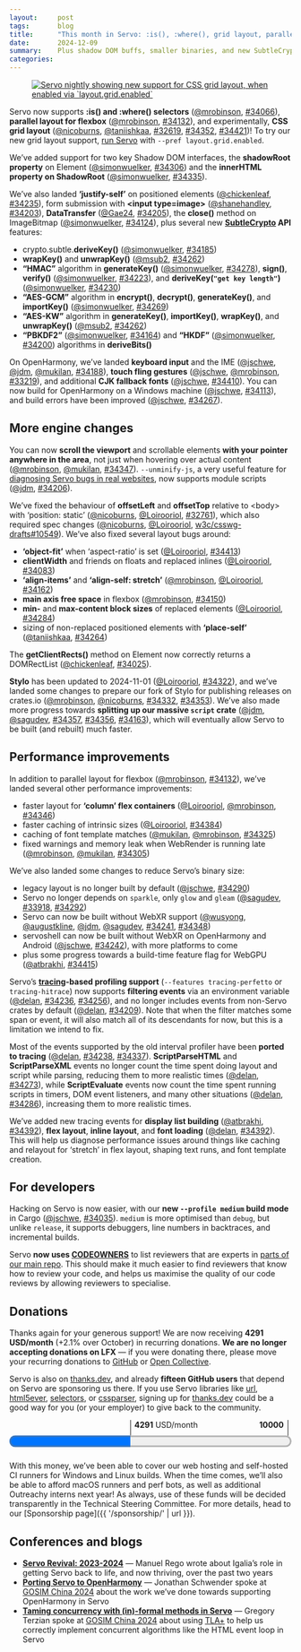 ```yaml
---
layout:     post
tags:       blog
title:      "This month in Servo: :is(), :where(), grid layout, parallel flexbox, and more!"
date:       2024-12-09
summary:    Plus shadow DOM buffs, smaller binaries, and new SubtleCrypto algorithms (HMAC, AES-GCM, AES-KW, PBKDF2).
categories:
---
```


<figure><a href="{{ '/img/blog/november-2024.png' | url }}"><img src="{{ '/img/blog/november-2024.png' | url }}"
    alt="Servo nightly showing new support for CSS grid layout, when enabled via `layout.grid.enabled`"></a></figure>

Servo now supports **:is() and :where() selectors** ([@mrobinson](https://github.com/mrobinson), [#34066](https://github.com/servo/servo/pull/34066)), **parallel layout for flexbox** ([@mrobinson](https://github.com/mrobinson), [#34132](https://github.com/servo/servo/pull/34132)), and experimentally, **CSS grid layout** ([@nicoburns](https://github.com/nicoburns), [@taniishkaa](https://github.com/taniishkaa), [#32619](https://github.com/servo/servo/pull/32619), [#34352](https://github.com/servo/servo/pull/34352), [#34421](https://github.com/servo/servo/pull/34421))!
To try our new grid layout support, [run Servo](https://book.servo.org/running-servoshell.html) with  `--pref layout.grid.enabled`.

We’ve added support for two key Shadow DOM interfaces, the **shadowRoot property** on Element ([@simonwuelker](https://github.com/simonwuelker), [#34306](https://github.com/servo/servo/pull/34306)) and the **innerHTML property on ShadowRoot** ([@simonwuelker](https://github.com/simonwuelker), [#34335](https://github.com/servo/servo/pull/34335)).

We’ve also landed **‘justify-self’** on positioned elements ([@chickenleaf](https://github.com/chickenleaf), [#34235](https://github.com/servo/servo/pull/34235)), form submission with **&lt;input type=image>** ([@shanehandley](https://github.com/shanehandley), [#34203](https://github.com/servo/servo/pull/34203)), **DataTransfer** ([@Gae24](https://github.com/Gae24), [#34205](https://github.com/servo/servo/pull/34205)), the **close()** method on ImageBitmap ([@simonwuelker](https://github.com/simonwuelker), [#34124](https://github.com/servo/servo/pull/34124)), plus several new **[SubtleCrypto](https://developer.mozilla.org/en-US/docs/Web/API/SubtleCrypto) API** features:

- crypto.subtle.**deriveKey()** ([@simonwuelker](https://github.com/simonwuelker), [#34185](https://github.com/servo/servo/pull/34185))
- **wrapKey()** and **unwrapKey()** ([@msub2](https://github.com/msub2), [#34262](https://github.com/servo/servo/pull/34262))
- **“HMAC”** algorithm in **generateKey()** ([@simonwuelker](https://github.com/simonwuelker), [#34278](https://github.com/servo/servo/pull/34278)), **sign()**, **verify()** ([@simonwuelker](https://github.com/simonwuelker), [#34223](https://github.com/servo/servo/pull/34223)), and **deriveKey(`"get key length"`)** ([@simonwuelker](https://github.com/simonwuelker), [#34230](https://github.com/servo/servo/pull/34230))
- **“AES-GCM”** algorithm in **encrypt()**, **decrypt()**, **generateKey()**, and **importKey()** ([@simonwuelker](https://github.com/simonwuelker), [#34269](https://github.com/servo/servo/pull/34269))
- **“AES-KW”** algorithm in **generateKey()**, **importKey()**, **wrapKey()**, and **unwrapKey()** ([@msub2](https://github.com/msub2), [#34262](https://github.com/servo/servo/pull/34262))
- **“PBKDF2”** ([@simonwuelker](https://github.com/simonwuelker), [#34164](https://github.com/servo/servo/pull/34164)) and **“HKDF”** ([@simonwuelker](https://github.com/simonwuelker), [#34200](https://github.com/servo/servo/pull/34200)) algorithms in **deriveBits()**

On OpenHarmony, we’ve landed **keyboard input** and the IME ([@jschwe](https://github.com/jschwe), [@jdm](https://github.com/jdm), [@mukilan](https://github.com/mukilan), [#34188](https://github.com/servo/servo/pull/34188)), **touch fling gestures** ([@jschwe](https://github.com/jschwe), [@mrobinson](https://github.com/mrobinson), [#33219](https://github.com/servo/servo/pull/33219)), and additional **CJK fallback fonts** ([@jschwe](https://github.com/jschwe), [#34410](https://github.com/servo/servo/pull/34410)).
You can now build for OpenHarmony on a Windows machine ([@jschwe](https://github.com/jschwe), [#34113](https://github.com/servo/servo/pull/34113)), and build errors have been improved ([@jschwe](https://github.com/jschwe), [#34267](https://github.com/servo/servo/pull/34267)).

## More engine changes

You can now **scroll the viewport** and scrollable elements **with your pointer anywhere in the area**, not just when hovering over actual content ([@mrobinson](https://github.com/mrobinson), [@mukilan](https://github.com/mukilan), [#34347](https://github.com/servo/servo/pull/34347)).
`--unminify-js`, a very useful feature for [diagnosing Servo bugs in real websites](https://book.servo.org/hacking/web-compat-bugs.html#diagnosing-js-errors), now supports module scripts ([@jdm](https://github.com/jdm), [#34206](https://github.com/servo/servo/pull/34206)).

We’ve fixed the behaviour of **offsetLeft** and **offsetTop** relative to &lt;body> with ‘position: static’ ([@nicoburns](https://github.com/nicoburns), [@Loirooriol](https://github.com/Loirooriol), [#32761](https://github.com/servo/servo/pull/32761)), which also required spec changes ([@nicoburns](https://github.com/nicoburns), [@Loirooriol](https://github.com/Loirooriol), [w3c/csswg-drafts#10549](https://github.com/w3c/csswg-drafts/pull/10549)).
We’ve also fixed several layout bugs around:

- **‘object-fit’** when ‘aspect-ratio’ is set ([@Loirooriol](https://github.com/Loirooriol), [#34413](https://github.com/servo/servo/pull/34413))
- **clientWidth** and friends on floats and replaced inlines ([@Loirooriol](https://github.com/Loirooriol), [#34083](https://github.com/servo/servo/pull/34083))
- **‘align-items’** and **‘align-self: stretch’** ([@mrobinson](https://github.com/mrobinson), [@Loirooriol](https://github.com/Loirooriol), [#34162](https://github.com/servo/servo/pull/34162))
- **main axis free space** in flexbox ([@mrobinson](https://github.com/mrobinson), [#34150](https://github.com/servo/servo/pull/34150))
- **min-** and **max-content block sizes** of replaced elements ([@Loirooriol](https://github.com/Loirooriol), [#34284](https://github.com/servo/servo/pull/34284))
- sizing of non-replaced positioned elements with **‘place-self’** ([@taniishkaa](https://github.com/taniishkaa), [#34264](https://github.com/servo/servo/pull/34264))

The **getClientRects()** method on Element now correctly returns a DOMRectList ([@chickenleaf](https://github.com/chickenleaf), [#34025](https://github.com/servo/servo/pull/34025)).

**Stylo** has been updated to 2024-11-01 ([@Loirooriol](https://github.com/Loirooriol), [#34322](https://github.com/servo/servo/pull/34322)), and we’ve landed some changes to prepare our fork of Stylo for publishing releases on crates.io ([@mrobinson](https://github.com/mrobinson), [@nicoburns](https://github.com/nicoburns), [#34332](https://github.com/servo/servo/pull/34332), [#34353](https://github.com/servo/servo/pull/34353)).
We’ve also made more progress towards **splitting up our massive `script` crate** ([@jdm](https://github.com/jdm), [@sagudev](https://github.com/sagudev), [#34357](https://github.com/servo/servo/pull/34357), [#34356](https://github.com/servo/servo/pull/34356), [#34163](https://github.com/servo/servo/pull/34163)), which will eventually allow Servo to be built (and rebuilt) much faster.

## Performance improvements

In addition to parallel layout for flexbox ([@mrobinson](https://github.com/mrobinson), [#34132](https://github.com/servo/servo/pull/34132)), we’ve landed several other performance improvements:

- faster layout for **‘column’ flex containers** ([@Loirooriol](https://github.com/Loirooriol), [@mrobinson](https://github.com/mrobinson), [#34346](https://github.com/servo/servo/pull/34346))
- faster caching of intrinsic sizes ([@Loirooriol](https://github.com/Loirooriol), [#34384](https://github.com/servo/servo/pull/34384))
- caching of font template matches ([@mukilan](https://github.com/mukilan), [@mrobinson](https://github.com/mrobinson), [#34325](https://github.com/servo/servo/pull/34325))
- fixed warnings and memory leak when WebRender is running late ([@mrobinson](https://github.com/mrobinson), [@mukilan](https://github.com/mukilan), [#34305](https://github.com/servo/servo/pull/34305))

We’ve also landed some changes to reduce Servo’s binary size:

- legacy layout is no longer built by default ([@jschwe](https://github.com/jschwe), [#34290](https://github.com/servo/servo/pull/34290))
- Servo no longer depends on `sparkle`, only `glow` and `gleam` ([@sagudev](https://github.com/sagudev), [#33918](https://github.com/servo/servo/pull/33918), [#34292](https://github.com/servo/servo/pull/34292))
- Servo can now be built without WebXR support ([@wusyong](https://github.com/wusyong), [@augustkline](https://github.com/augustkline), [@jdm](https://github.com/jdm), [@sagudev](https://github.com/sagudev), [#34241](https://github.com/servo/servo/pull/34241), [#34348](https://github.com/servo/servo/pull/34348))
- servoshell can now be built without WebXR on OpenHarmony and Android ([@jschwe](https://github.com/jschwe), [#34242](https://github.com/servo/servo/pull/34242)), with more platforms to come
- plus some progress towards a build-time feature flag for WebGPU ([@atbrakhi](https://github.com/atbrakhi), [#34415](https://github.com/servo/servo/pull/34415))

Servo’s **[tracing](https://docs.rs/tracing/0.1.40/tracing/)-based profiling support** (`--features tracing-perfetto` or `tracing-hitrace`) now supports **filtering events** via an environment variable ([@delan](https://github.com/delan), [#34236](https://github.com/servo/servo/pull/34236), [#34256](https://github.com/servo/servo/pull/34256)), and no longer includes events from non-Servo crates by default ([@delan](https://github.com/delan), [#34209](https://github.com/servo/servo/pull/34209)).
Note that when the filter matches some span or event, it will also match all of its descendants for now, but this is a limitation we intend to fix.

Most of the events supported by the old interval profiler have been **ported to tracing** ([@delan](https://github.com/delan), [#34238](https://github.com/servo/servo/pull/34238), [#34337](https://github.com/servo/servo/pull/34337)).
**ScriptParseHTML** and **ScriptParseXML** events no longer count the time spent doing layout and script while parsing, reducing them to more realistic times ([@delan](https://github.com/delan), [#34273](https://github.com/servo/servo/pull/34273)), while **ScriptEvaluate** events now count the time spent running scripts in timers, DOM event listeners, and many other situations ([@delan](https://github.com/delan), [#34286](https://github.com/servo/servo/pull/34286)), increasing them to more realistic times.

We’ve added new tracing events for **display list building** ([@atbrakhi](https://github.com/atbrakhi), [#34392](https://github.com/servo/servo/pull/34392)), **flex layout**, **inline layout**, and **font loading** ([@delan](https://github.com/delan), [#34392](https://github.com/servo/servo/pull/34392)).
This will help us diagnose performance issues around things like caching and relayout for ‘stretch’ in flex layout, shaping text runs, and font template creation.

## For developers

Hacking on Servo is now easier, with our **new `--profile medium` build mode** in Cargo ([@jschwe](https://github.com/jschwe), [#34035](https://github.com/servo/servo/pull/34035)).
`medium` is more optimised than `debug`, but unlike `release`, it supports debuggers, line numbers in backtraces, and incremental builds.

Servo **now uses [CODEOWNERS](https://docs.github.com/en/repositories/managing-your-repositorys-settings-and-features/customizing-your-repository/about-code-owners)** to list reviewers that are experts in [parts of our main repo](https://github.com/servo/servo/blob/3515b83a95cb65da30c1e3988f7a47f79fd7b9bd/.github/CODEOWNERS).
This should make it much easier to find reviewers that know how to review your code, and helps us maximise the quality of our code reviews by allowing reviewers to specialise.

## Donations

Thanks again for your generous support!
We are now receiving **4291 USD/month** (+2.1% over October) in recurring donations.
**We are no longer accepting donations on LFX** — if you were donating there, please move your recurring donations to [GitHub](https://github.com/sponsors/servo) or [Open Collective](https://opencollective.com/servo).

Servo is also on [thanks.dev](https://thanks.dev), and already **fifteen GitHub users** that depend on Servo are sponsoring us there.
If you use Servo libraries like [url](https://crates.io/crates/url/reverse_dependencies), [html5ever](https://crates.io/crates/html5ever/reverse_dependencies), [selectors](https://crates.io/crates/selectors/reverse_dependencies), or [cssparser](https://crates.io/crates/cssparser/reverse_dependencies), signing up for [thanks.dev](https://thanks.dev) could be a good way for you (or your employer) to give back to the community.

<figure class="_fig" style="width: 100%; margin: 1em 0;"><div class="_flex" style="height: calc(1lh + 3em); flex-flow: column nowrap; text-align: left;">
    <div style="position: relative; text-align: right;">
        <div style="position: absolute; margin-left: calc(100% * 4291 / 10000); padding-left: 0.5em;"><strong>4291</strong> USD/month</div>
        <div style="position: absolute; margin-left: calc(100% * 4291 / 10000); height: calc(1lh + 1.5em); border-left: 1px solid;"></div>
        <div style="position: absolute; margin-left: calc(100% - 0.5em); height: calc(1lh + 1.5em); border-left: 1px solid;"></div>
        <div style="padding-right: 1em;"><strong>10000</strong><!-- USD/month --></div>
    </div>
    <progress value="4291" max="10000" style="transform: scale(3); transform-origin: top left; width: calc(100% / 3);"></progress>
</div></figure>

With this money, we’ve been able to cover our web hosting and self-hosted CI runners for Windows and Linux builds.
When the time comes, we’ll also be able to afford macOS runners and perf bots, as well as additional Outreachy interns next year!
As always, use of these funds will be decided transparently in the Technical Steering Committee.
For more details, head to our [Sponsorship page]({{ '/sponsorship/' | url }}).

## Conferences and blogs

- [**Servo Revival: 2023-2024**](https://blogs.igalia.com/mrego/servo-revival-2023-2024/) — Manuel Rego wrote about Igalia’s role in getting Servo back to life, and now thriving, over the past two years
- [**Porting Servo to OpenHarmony**](https://www.youtube.com/watch?v=gpz088cxDcI) — Jonathan Schwender spoke at [GOSIM China 2024](https://lfeumembersummit24.sched.com/event/1hUAF) about the work we’ve done towards supporting OpenHarmony in Servo
- [**Taming concurrency with (in)-formal methods in Servo**](https://www.youtube.com/watch?v=1c9sHaEXQak) — Gregory Terzian spoke at [GOSIM China 2024](https://lfeumembersummit24.sched.com/event/1hUAF) about using [TLA+](https://en.wikipedia.org/wiki/TLA%2B) to help us correctly implement concurrent algorithms like the HTML event loop in Servo

<style>
    /* guaranteed minimum width for first paragraph after a float */
    ._floatmin {
        display: block;
        width: 13em;
        overflow: hidden;
    }
    ._none {
        display: none;
    }
    ._fig:not(#specificity) {
        width: 33em;
        max-width: 100%;
        margin: 1em auto;
    }
    ._fig > ._flex {
        display: flex;
    }
    ._fig table {
        text-align: initial;
    }
    ._fig figcaption._notes {
        text-align: left;
        width: max-content;
        max-width: 100%;
    }
    ._figl:not(#specificity),
    ._figr:not(#specificity) {
        margin: 0 1em 1em;
    }
    ._figl {
        float: left;
        max-width: 100%;
    }
    ._figr {
        float: right;
        max-width: 100%;
    }
    ._figl > figcaption,
    ._figr > figcaption,
    ._figl > iframe,
    ._figr > iframe,
    ._figl > video,
    ._figr > video,
    ._figl > a > img,
    ._figr > a > img {
        width: 21em;
        max-width: 100%;
    }
    ._runin {
        margin-bottom: 1em;
    }
    ._runin > p,
    ._runin > h2 {
        display: inline;
    }
    ._correction {
        max-width: 33em;
        margin: 1em auto;
        border-bottom: 1px solid;
        padding-bottom: 1em;
    }
    ._note {
        margin: 1em 1em;
        border-left: 1px solid;
        padding-left: 1em;
        opacity: 0.75;
    }
</style>

